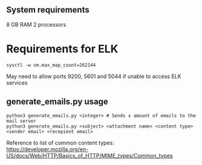 ## System requirements

8 GB RAM
2 processors
# Requirements for ELK

```sysctl -w vm.max_map_count=262144```

May need to allow ports 9200, 5601 and 5044 if unable to access ELK services

## generate_emails.py usage
```
python3 generate_emails.py <integer> # Sends x amount of emails to the mail server
python3 generate_emails.py <subject> <attachment name> <content type> <sender email> <recepient email>
```

Reference to list of common content types: https://developer.mozilla.org/en-US/docs/Web/HTTP/Basics_of_HTTP/MIME_types/Common_types